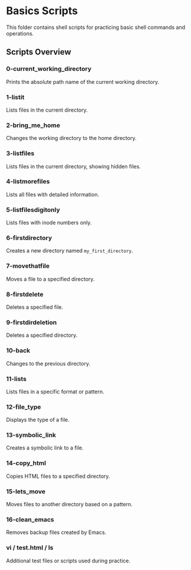 # Basics Scripts

This folder contains shell scripts for practicing basic shell commands and operations.

## Scripts Overview

### 0-current_working_directory
Prints the absolute path name of the current working directory.

### 1-listit
Lists files in the current directory.

### 2-bring_me_home
Changes the working directory to the home directory.

### 3-listfiles
Lists files in the current directory, showing hidden files.

### 4-listmorefiles
Lists all files with detailed information.

### 5-listfilesdigitonly
Lists files with inode numbers only.

### 6-firstdirectory
Creates a new directory named `my_first_directory`.

### 7-movethatfile
Moves a file to a specified directory.

### 8-firstdelete
Deletes a specified file.

### 9-firstdirdeletion
Deletes a specified directory.

### 10-back
Changes to the previous directory.

### 11-lists
Lists files in a specific format or pattern.

### 12-file_type
Displays the type of a file.

### 13-symbolic_link
Creates a symbolic link to a file.

### 14-copy_html
Copies HTML files to a specified directory.

### 15-lets_move
Moves files to another directory based on a pattern.

### 16-clean_emacs
Removes backup files created by Emacs.

### vi / test.html / __ls__
Additional test files or scripts used during practice.

